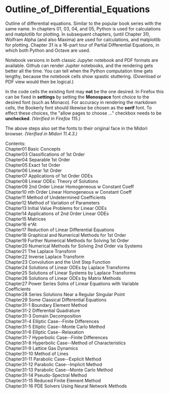 # Outline_of_Differential_Equations

Outline of differential equations. Similar to the popular book series with the same name. In chapters 01, 03, 04, and 05, Python is used for calculations and matplotlib for plotting. In subsequent chapters, (until Chapter 31), Wolfram Alpha (and also Maxima) are used for calculations, and matplotlib for plotting. Chapter 31 is a 16-part tour of Partial Differential Equations, in which both Python and Octave are used.

Notebook versions in both classic Jupyter notebook and PDF formats are available.  Github can render Jupiter notebooks, and the rendering gets better all the time. You can tell when the Python computation time gets lengthy, because the notebook cells show spastic stuttering. (Download or PDF view would then be logical.)

In the code cells the existing font may **not** be the one desired. In Firefox this can be fixed in **settings** by setting the **Monospace** font choice to the desired font (such as Monaco). For accuracy in rendering the markdown cells, the Bookerly font should likewise be chosen as the **serif** font. To effect these choices, the "allow pages to choose ..." checkbox needs to be **unchecked**. _(Verified in Firefox 115.)_

The above steps also set the fonts to their original face in the Midori browser. _(Verified in Midori 11.4.3.)_

Contents:  
Chapter01 Basic Concepts  
Chapter03 Classifications of 1st Order  
Chapter04 Separable 1st Order  
Chapter05 Exact 1st Order  
Chapter06 Linear 1st Order  
Chapter07 Applications of 1st Order ODEs    
Chapter08 Linear ODEs: Theory of Solutions    
Chapter09 2nd Order Linear Homogeneous w Constant Coeff  
Chapter10 nth Order Linear Homogeneous w Constant Coeff  
Chapter11 Method of Undetermined Coefficients  
Chapter12 Method of Variation of Parameters   
Chapter13 Initial Value Problems for Linear ODEs  
Chapter14 Applications of 2nd Order Linear ODEs  
Chapter15 Matrices  
Chapter16 e^At  
Chapter17 Reduction of Linear Differential Equations  
Chapter18 Graphical and Numerical Methods for 1st Order  
Chapter19 Further Numerical Methods for Solving 1st Order  
Chapter20 Numerical Methods for Solving 2nd Order via Systems  
Chapter21 The Laplace Transform  
Chapter22 Inverse Laplace Transform  
Chapter23 Convolution and the Unit Step Function  
Chapter24 Solutions of Linear ODEs by Laplace Transforms  
Chapter25 Solutions of Linear Systems by Laplace Transforms  
Chapter26 Solutions of Linear ODEs by Matrix Methods  
Chapter27 Power Series Solns of Linear Equations with Variable Coefficients  
Chapter28 Series Solutions Near a Regular Singular Point  
Chapter29 Some Classical Differential Equations  
Chapter31-1 Boundary Element Method  
Chapter31-2 Differential Quadrature  
Chapter31-3 Domain Decomposition  
Chapter31-4 Elliptic Case--Finite Differences  
Chapter31-5 Elliptic Case--Monte Carlo Method  
Chapter31-6 Elliptic Case--Relaxation  
Chapter31-7 Hyperbolic Case--Finite Differences  
Chapter31-8 Hyperbolic Case--Method of Characteristics  
Chapter31-9 Lattice Gas Dynamics    
Chapter31-10 Method of Lines  
Chapter31-11 Parabolic Case--Explicit Method  
Chapter31-12 Parabolic Case--Implicit Method  
Chapter31-13 Parabolic Case--Monte Carlo Method  
Chapter31-14 Pseudo-Spectral Method  
Chapter31-15 Reduced Finite Element Method  
Chapter31-16 PDE Solvers Using Neural Network Methods  

















